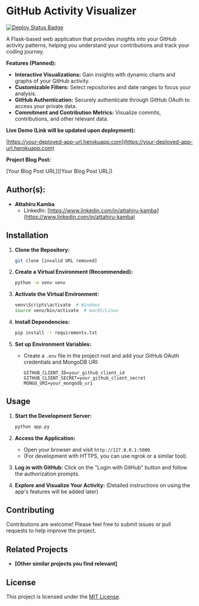 # GitHub Activity Visualizer

[![Deploy Status Badge](https://img.shields.io/badge/Deployed%20On-Heroku-brightgreen)](https://your-deployed-app-url.herokuapp.com) 

A Flask-based web application that provides insights into your GitHub activity patterns, helping you understand your contributions and track your coding journey.

**Features (Planned):**

- **Interactive Visualizations:** Gain insights with dynamic charts and graphs of your GitHub activity.
- **Customizable Filters:** Select repositories and date ranges to focus your analysis.
- **GitHub Authentication:** Securely authenticate through GitHub OAuth to access your private data.
- **Commitment and Contribution Metrics:** Visualize commits, contributions, and other relevant data. 

**Live Demo (Link will be updated upon deployment):**

[https://your-deployed-app-url.herokuapp.com](https://your-deployed-app-url.herokuapp.com)

**Project Blog Post:**

[Your Blog Post URL]([Your Blog Post URL])

## Author(s):

- **Attahiru Kamba** 
    - LinkedIn: [https://www.linkedin.com/in/attahiru-kamba](https://www.linkedin.com/in/attahiru-kamba)


## Installation

1. **Clone the Repository:**
    ```bash
    git clone [invalid URL removed]
    ```
2. **Create a Virtual Environment (Recommended):**
    ```bash
    python -m venv venv
    ```

3. **Activate the Virtual Environment:**
    ```bash
    venv\Scripts\activate  # Windows
    source venv/bin/activate  # macOS/Linux
    ```

4. **Install Dependencies:**
    ```bash
    pip install -r requirements.txt
    ```

5. **Set up Environment Variables:**
    - Create a `.env` file in the project root and add your GitHub OAuth credentials and MongoDB URI:
        ```
        GITHUB_CLIENT_ID=your_github_client_id
        GITHUB_CLIENT_SECRET=your_github_client_secret
        MONGO_URI=your_mongodb_uri
        ```

## Usage

1.  **Start the Development Server:**
    ```bash
    python app.py
    ```

2.  **Access the Application:**
    -   Open your browser and visit `http://127.0.0.1:5000`.
    -   (For development with HTTPS, you can use ngrok or a similar tool).

3.  **Log in with GitHub:** Click on the "Login with GitHub" button and follow the authorization prompts.

4.  **Explore and Visualize Your Activity:**  (Detailed instructions on using the app's features will be added later)


## Contributing

Contributions are welcome! Please feel free to submit issues or pull requests to help improve the project.

## Related Projects

- **[Other similar projects you find relevant]** 

## License

This project is licensed under the [MIT License](LICENSE).
